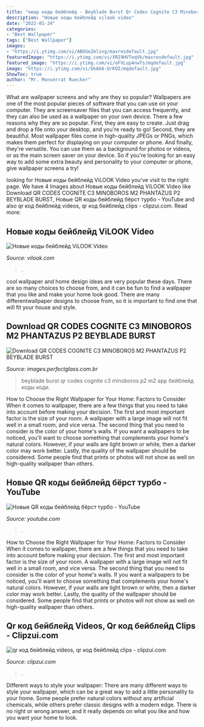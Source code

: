 ```yaml
---
title: "кюар коды бейблейд - Beyblade Burst Qr Codes Cognite C3 Minoboros P2 M2 App бейблейд коды коди"
description: "Новые коды бейблейд vilook video"
date: "2022-01-24"
categories:
- "Best Wallpaper"
tags: ["Best Wallpaper"]
images:
- "https://i.ytimg.com/vi/ABDGeZmlzvg/maxresdefault.jpg"
featuredImage: "https://i.ytimg.com/vi/XRI9HVTeqVk/maxresdefault.jpg"
featured_image: "https://i.ytimg.com/vi/eFVLup4nwTs/mqdefault.jpg"
image: "https://i.ytimg.com/vi/bkAk6-UrKOI/mqdefault.jpg"
ShowToc: true
author: "Mr. Monserrat Ruecker"
---
```



What are wallpaper screens and why are they so popular?
Wallpapers are one of the most popular pieces of software that you can use on your computer. They are screensaver files that you can access frequently, and they can also be used as a wallpaper on your own device. There a few reasons why they are so popular. First, they are easy to create. Just drag and drop a file onto your desktop, and you're ready to go! Second, they are beautiful. Most wallpaper files come in high-quality JPEGs or PNGs, which makes them perfect for displaying on your computer or phone. And finally, they're versatile. You can use them as a background for photos or videos, or as the main screen saver on your device. So if you're looking for an easy way to add some extra beauty and personality to your computer or phone, give wallpaper screens a try!

	

		
looking for Новые коды бейблейд ViLOOK Video you've visit to the right page. We have 4 Images about Новые коды бейблейд ViLOOK Video like Download QR CODES COGNITE C3 MINOBOROS M2 PHANTAZUS P2 BEYBLADE BURST, Новые QR коды бейблейд бёрст турбо - YouTube and also qr код бейблейд videos, qr код бейблейд clips - clipzui.com. Read more:
		
    
## Новые коды бейблейд ViLOOK Video

<img loading=lazy src="https://i.ytimg.com/vi/bkAk6-UrKOI/mqdefault.jpg" onerror="this.onerror=null;this.src='https://tse2.mm.bing.net/th?id=OIP.s7gXB_kEwiQetKXuOuls7QAAAA&amp;pid=15.1';" alt="Новые коды бейблейд ViLOOK Video">

_Source: vilook.com_

>. 

	

cool wallpaper and home design ideas are very popular these days. There are so many choices to choose from, and it can be fun to find a wallpaper that you like and make your home look good. There are many differentwallpaper designs to choose from, so it is important to find one that will fit your house and style.

    
## Download QR CODES COGNITE C3 MINOBOROS M2 PHANTAZUS P2 BEYBLADE BURST

<img loading=lazy src="https://i.ytimg.com/vi/ABDGeZmlzvg/maxresdefault.jpg" onerror="this.onerror=null;this.src='https://tse1.mm.bing.net/th?id=OIP.4pa2Ix9tFFdc6ywNvSzCPQHaEK&amp;pid=15.1';" alt="Download QR CODES COGNITE C3 MINOBOROS M2 PHANTAZUS P2 BEYBLADE BURST">

_Source: images.perfectglass.com.br_

>beyblade burst qr codes cognite c3 minoboros p2 m2 app бейблейд коды коди. 

	

How to Choose the Right Wallpaper for Your Home: Factors to Consider
When it comes to wallpaper, there are a few things that you need to take into account before making your decision. The first and most important factor is the size of your room. A wallpaper with a large image will not fit well in a small room, and vice versa. 
The second thing that you need to consider is the color of your home's walls. If you want a wallpapers to be noticed, you'll want to choose something that complements your home's natural colors. However, if your walls are light brown or white, then a darker color may work better. 
Lastly, the quality of the wallpaper should be considered. Some people find that prints or photos will not show as well on high-quality wallpaper than others.

    
## Новые QR коды бейблейд бёрст турбо - YouTube

<img loading=lazy src="https://i.ytimg.com/vi/XRI9HVTeqVk/maxresdefault.jpg" onerror="this.onerror=null;this.src='https://tse2.mm.bing.net/th?id=OIP.7dtrd-3ZbMEsd1qEa4EcCwHaEK&amp;pid=15.1';" alt="Новые QR коды бейблейд бёрст турбо - YouTube">

_Source: youtube.com_

>. 

	

How to Choose the Right Wallpaper for Your Home: Factors to Consider
When it comes to wallpaper, there are a few things that you need to take into account before making your decision. The first and most important factor is the size of your room. A wallpaper with a large image will not fit well in a small room, and vice versa. 
The second thing that you need to consider is the color of your home's walls. If you want a wallpapers to be noticed, you'll want to choose something that complements your home's natural colors. However, if your walls are light brown or white, then a darker color may work better. 
Lastly, the quality of the wallpaper should be considered. Some people find that prints or photos will not show as well on high-quality wallpaper than others.

    
## Qr код бейблейд Videos, Qr код бейблейд Clips - Clipzui.com

<img loading=lazy src="https://i.ytimg.com/vi/eFVLup4nwTs/mqdefault.jpg" onerror="this.onerror=null;this.src='https://tse3.mm.bing.net/th?id=OIP.uuUtPTJaqFDxwrVTePynXQAAAA&amp;pid=15.1';" alt="qr код бейблейд videos, qr код бейблейд clips - clipzui.com">

_Source: clipzui.com_

>. 

	

Different ways to style your wallpaper:
There are many different ways to style your wallpaper, which can be a great way to add a little personality to your home. Some people prefer natural colors without any artificial chemicals, while others prefer classic designs with a modern edge. There is no right or wrong answer, and it really depends on what you like and how you want your home to look.

